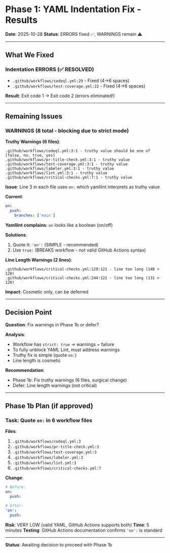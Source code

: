 # Phase 1: YAML Indentation Fix - Results

**Date**: 2025-10-28
**Status**: ERRORS fixed ✅, WARNINGS remain ⚠️

---

## What We Fixed

### Indentation ERRORS (✅ RESOLVED)

- `.github/workflows/codeql.yml:29` - Fixed (4→6 spaces)
- `.github/workflows/test-coverage.yml:22` - Fixed (4→6 spaces)

**Result**: Exit code 1 → Exit code 2 (errors eliminated!)

---

## Remaining Issues

### WARNINGS (8 total - blocking due to strict mode)

**Truthy Warnings (6 files)**:

```
.github/workflows/codeql.yml:3:1 - truthy value should be one of [false, no, true, yes]
.github/workflows/pr-title-check.yml:3:1 - truthy value
.github/workflows/test-coverage.yml:3:1 - truthy value
.github/workflows/labeler.yml:3:1 - truthy value
.github/workflows/lint.yml:3:1 - truthy value
.github/workflows/critical-checks.yml:7:1 - truthy value
```

**Issue**: Line 3 in each file uses `on:` which yamllint interprets as truthy value

**Current**:

```yaml
on:
  push:
    branches: ['main']
```

**Yamllint complains**: `on` looks like a boolean (on/off)

**Solutions**:

1. Quote it: `'on':` (SIMPLE - recommended)
2. Use `true:` (BREAKS workflow - not valid GitHub Actions syntax)

**Line Length Warnings (2 lines)**:

```
.github/workflows/critical-checks.yml:129:121 - line too long (148 > 120)
.github/workflows/critical-checks.yml:244:121 - line too long (131 > 120)
```

**Impact**: Cosmetic only, can be deferred

---

## Decision Point

**Question**: Fix warnings in Phase 1b or defer?

**Analysis**:

- Workflow has `strict: true` → warnings = failure
- To fully unblock YAML Lint, must address warnings
- Truthy fix is simple (quote `on:`)
- Line length is cosmetic

**Recommendation**:

- Phase 1b: Fix truthy warnings (6 files, surgical change)
- Defer: Line length warnings (not critical)

---

## Phase 1b Plan (if approved)

### Task: Quote `on:` in 6 workflow files

**Files**:

1. `.github/workflows/codeql.yml:3`
2. `.github/workflows/pr-title-check.yml:3`
3. `.github/workflows/test-coverage.yml:3`
4. `.github/workflows/labeler.yml:3`
5. `.github/workflows/lint.yml:3`
6. `.github/workflows/critical-checks.yml:7`

**Change**:

```yaml
# Before:
on:
  push:

# After:
'on':
  push:
```

**Risk**: VERY LOW (valid YAML, GitHub Actions supports both)
**Time**: 5 minutes
**Testing**: GitHub Actions documentation confirms `'on':` is standard

---

**Status**: Awaiting decision to proceed with Phase 1b
